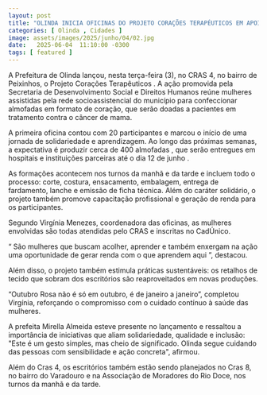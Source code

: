 ```yaml
---
layout: post
title: "OLINDA INICIA OFICINAS DO PROJETO CORAÇÕES TERAPÉUTICOS EM APOIO A MULHERES COM CÂNCER DE MAMA"
categories: [ Olinda , Cidades ]
image: assets/images/2025/junho/04/02.jpg
date:   2025-06-04  11:10:00 -0300
tags: [ featured ]
---
```

A Prefeitura de Olinda lançou, nesta terça-feira (3), no CRAS 4, no bairro de Peixinhos, o Projeto Corações Terapêuticos . A ação promovida pela Secretaria de Desenvolvimento Social e Direitos Humanos reúne mulheres assistidas pela rede socioassistencial do município para confeccionar almofadas em formato de coração, que serão doadas a pacientes em tratamento contra o câncer de mama.

A primeira oficina contou com 20 participantes e marcou o início de uma jornada de solidariedade e aprendizagem. Ao longo das próximas semanas, a expectativa é produzir cerca de 400 almofadas , que serão entregues em hospitais e instituições parceiras até o dia 12 de junho .

As formações acontecem nos turnos da manhã e da tarde e incluem todo o processo: corte, costura, ensacamento, embalagem, entrega de fardamento, lanche e emissão de ficha técnica. Além do caráter solidário, o projeto também promove capacitação profissional e geração de renda para os participantes.

Segundo Virgínia Menezes, coordenadora das oficinas, as mulheres envolvidas são todas atendidas pelo CRAS e inscritas no CadÚnico.

“ São mulheres que buscam acolher, aprender e também enxergam na ação uma oportunidade de gerar renda com o que aprendem aqui ”, destacou.

Além disso, o projeto também estimula práticas sustentáveis: os retalhos de tecido que sobram dos escritórios são reaproveitados em novas produções.

“Outubro Rosa não é só em outubro, é de janeiro a janeiro”, completou Virgínia, reforçando o compromisso com o cuidado contínuo à saúde das mulheres.

A prefeita Mirella Almeida esteve presente no lançamento e ressaltou a importância de iniciativas que aliam solidariedade, qualidade e inclusão: "Este é um gesto simples, mas cheio de significado. Olinda segue cuidando das pessoas com sensibilidade e ação concreta", afirmou.

Além do Cras 4, os escritórios também estão sendo planejados no Cras 8, no bairro do Varadouro e na Associação de Moradores do Rio Doce, nos turnos da manhã e da tarde.
